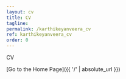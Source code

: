 ```yaml
---
layout: cv
title: CV
tagline: 
permalink: /karthikeyanveera_cv
ref: karthikeyanveera_cv
order: 0
---
```

CV



[Go to the Home Page]({{ '/' | absolute_url }})
